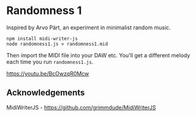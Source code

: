 # Randomness 1
Inspired by Arvo Pärt, an experiment in minimalist random music.

```
npm install midi-writer-js
node randomness1.js > randomness1.mid
```

Then import the MIDI file into your DAW etc. You'll get a different melody each time you run ```randomness1.js```.

https://youtu.be/BcOwzqR0Mcw

## Acknowledgements

MidiWriterJS - https://github.com/grimmdude/MidiWriterJS
